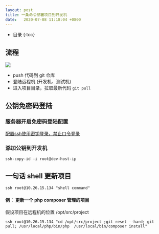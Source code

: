 ```yaml
---
layout: post
title: 一条命令部署项目到开发机
date:   2020-07-08 11:18:04 +0800
---
```

* 目录
{:toc}


## 流程 ##

![](/assets/git-deploy.workflow.png)

- push 代码到 git  仓库
- 登陆远程机 (开发机、测试机)
- 进入项目目录，拉取最新代码 `git pull` 

## 公钥免密码登陆 ##

###  服务器开启免密码登陆配置 ###

[配置ssh使用密钥登录，禁止口令登录](./2016-08-08-ssh.md)

###  添加公钥到开发机 ###

```shell
ssh-copy-id -i root@dev-host-ip
```

## 一句话 shell 更新项目  ##

`ssh root@10.26.15.134 "shell command"`

#### 例： 更新一个 php composer 管理的项目 ####

假设项目在远程机的位置 /opt/src/project
 
```shell
ssh root@10.26.15.134 "cd /opt/src/project ;git reset --hard; git pull; /usr/local/php/bin/php  /usr/local/bin/composer install"
```
